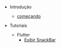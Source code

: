 - Introdução

  - [começando](pt-br/gettingstarted.md)

- Tutoriais

  - Flutter
    - [Exibir SnackBar](recipesfluttershowsnackbar.md)
